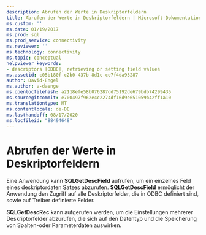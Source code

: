 ```yaml
---
description: Abrufen der Werte in Deskriptorfeldern
title: Abrufen der Werte in Deskriptorfeldern | Microsoft-Dokumentation
ms.custom: ''
ms.date: 01/19/2017
ms.prod: sql
ms.prod_service: connectivity
ms.reviewer: ''
ms.technology: connectivity
ms.topic: conceptual
helpviewer_keywords:
- descriptors [ODBC], retrieving or setting field values
ms.assetid: c05b180f-c2b0-437b-8d1c-ce7f4da93287
author: David-Engel
ms.author: v-daenge
ms.openlocfilehash: a2118efe58b076287dd75192de679bdb74299435
ms.sourcegitcommit: e700497f962e4c2274df16d9e651059b42ff1a10
ms.translationtype: MT
ms.contentlocale: de-DE
ms.lasthandoff: 08/17/2020
ms.locfileid: "88494648"
---
```

# <a name="retrieving-the-values-in-descriptor-fields"></a>Abrufen der Werte in Deskriptorfeldern
Eine Anwendung kann **SQLGetDescField** aufrufen, um ein einzelnes Feld eines deskriptordaten Satzes abzurufen. **SQLGetDescField** ermöglicht der Anwendung den Zugriff auf alle Deskriptorfelder, die in ODBC definiert sind, sowie auf Treiber definierte Felder.  
  
 **SQLGetDescRec** kann aufgerufen werden, um die Einstellungen mehrerer Deskriptorfelder abzurufen, die sich auf den Datentyp und die Speicherung von Spalten-oder Parameterdaten auswirken.
